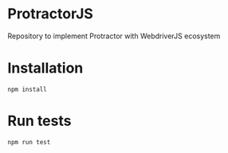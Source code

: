 # ProtractorJS
Repository to implement Protractor with WebdriverJS ecosystem

# Installation
```
npm install
```

# Run tests
```
npm run test
```
